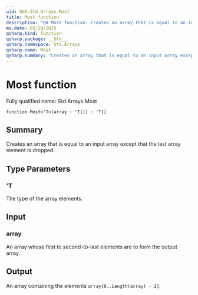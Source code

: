 ```yaml
---
uid: Qdk.Std.Arrays.Most
title: Most function
description: "Q# Most function: Creates an array that is equal to an input array except that the last array element is dropped."
ms.date: 05/29/2025
qsharp.kind: function
qsharp.package: __Std__
qsharp.namespace: Std.Arrays
qsharp.name: Most
qsharp.summary: "Creates an array that is equal to an input array except that the last array element is dropped."
---
```


# Most function

Fully qualified name: Std.Arrays.Most

```qsharp
function Most<'T>(array : 'T[]) : 'T[]
```

## Summary
Creates an array that is equal to an input array except that the last array
element is dropped.

## Type Parameters
### 'T
The type of the array elements.

## Input
### array
An array whose first to second-to-last elements are to form the output array.

## Output
An array containing the elements `array[0..Length(array) - 2]`.
